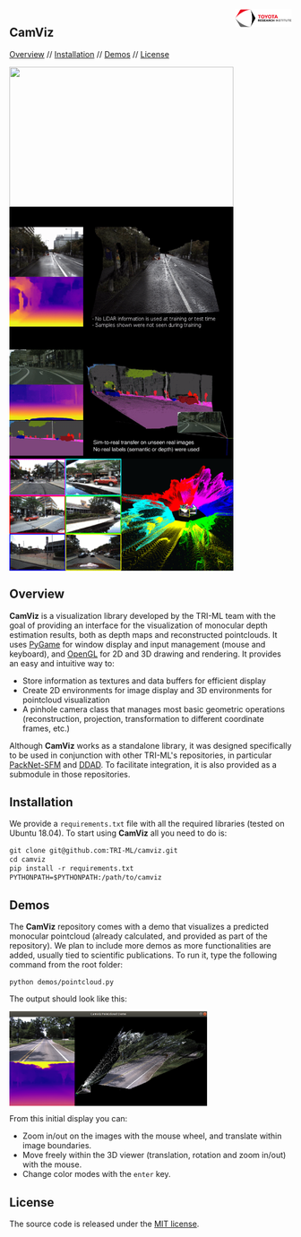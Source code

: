 
<a href="https://www.tri.global/" target="_blank">
 <img align="right" src="media/figs/tri-logo.png" width="20%"/>
</a>

## CamViz

[Overview](#overview) // [Installation](#install) // [Demos](#demos) // [License](#license)

 <img 
 align="center" 
 width="400" 
 height="250" 
 src="media/gifs/packnet-san.gif" 
 />
 <img 
 align="center"
 width="400" 
 height="250"
 src="media/gifs/packnet-ddad.gif"
 />
<img 
align="center"
 width="400" 
 height="200"
  src="media/gifs/guda.gif"
 />
<img
align="center"
width="400"
height="200"
src="media/gifs/fsm.gif"
width="40%"
/>

## Overview 

**CamViz** is a visualization library developed by the TRI-ML team with the goal of providing an interface for the visualization of monocular depth estimation results, both as depth maps and reconstructed pointclouds. It uses [PyGame](https://www.pygame.org/news) for window display and input management (mouse and keyboard), and [OpenGL](https://www.opengl.org//) for 2D and 3D drawing and rendering. It provides an easy and intuitive way to:
- Store information as textures and data buffers for efficient display
- Create 2D environments for image display and 3D environments for pointcloud visualization 
- A pinhole camera class that manages most basic geometric operations (reconstruction, projection, transformation to different coordinate frames, etc.)

Although **CamViz** works as a standalone library, it was designed specifically to be used in conjunction with other TRI-ML's repositories, in particular [PackNet-SFM](https://github.com/tri-ml/packnet-sfm) and [DDAD](https://github.com/tri-ml/ddad). To facilitate integration, it is also provided as a submodule in those repositories. 

## Installation

We provide a `requirements.txt` file with all the required libraries (tested on Ubuntu 18.04). To start using **CamViz** all you need to do is:

```
git clone git@github.com:TRI-ML/camviz.git
cd camviz
pip install -r requirements.txt
PYTHONPATH=$PYTHONPATH:/path/to/camviz
```

## Demos

The **CamViz** repository comes with a demo that visualizes a predicted monocular pointcloud (already calculated, and provided as part of the repository). We plan to include more demos as more functionalities are added, usually tied to scientific publications. 
To run it, type the following command from the root folder:

```
python demos/pointcloud.py
```

The output should look like this:

<a href="https://www.tri.global/" target="_blank">
 <img align="center" src="media/figs/demo_pointcloud.png" width="70%"/>
</a>

From this initial display you can:
- Zoom in/out on the images with the mouse wheel, and translate within image boundaries.
- Move freely within the 3D viewer (translation, rotation and zoom in/out) with the mouse.
- Change color modes with the `enter` key.

## License

The source code is released under the [MIT license](LICENSE.md).
